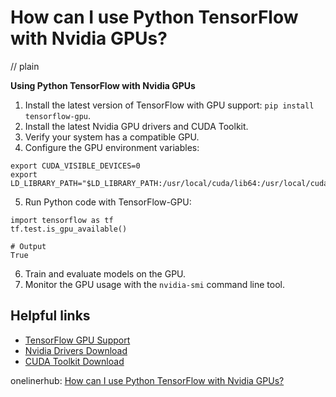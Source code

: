 # How can I use Python TensorFlow with Nvidia GPUs?
// plain

**Using Python TensorFlow with Nvidia GPUs**

1. Install the latest version of TensorFlow with GPU support: `pip install tensorflow-gpu`.
2. Install the latest Nvidia GPU drivers and CUDA Toolkit.
3. Verify your system has a compatible GPU.
4. Configure the GPU environment variables:
```
export CUDA_VISIBLE_DEVICES=0
export LD_LIBRARY_PATH="$LD_LIBRARY_PATH:/usr/local/cuda/lib64:/usr/local/cuda/extras/CUPTI/lib64"
```
5. Run Python code with TensorFlow-GPU:
```
import tensorflow as tf
tf.test.is_gpu_available()

# Output
True
```
6. Train and evaluate models on the GPU.
7. Monitor the GPU usage with the `nvidia-smi` command line tool.

## Helpful links
- [TensorFlow GPU Support](https://www.tensorflow.org/install/gpu)
- [Nvidia Drivers Download](https://www.nvidia.com/Download/index.aspx)
- [CUDA Toolkit Download](https://developer.nvidia.com/cuda-downloads)

onelinerhub: [How can I use Python TensorFlow with Nvidia GPUs?](https://onelinerhub.com/python-tensorflow/how-can-i-use-python-tensorflow-with-nvidia-gpus)